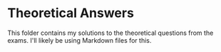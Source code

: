 # Theoretical Answers

This folder contains my solutions to the theoretical questions from the exams. I'll likely be using Markdown files for this. 